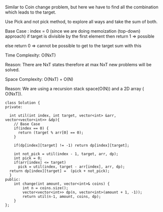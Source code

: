 Similar to Coin change problem, but here we have to find all the combination which leads to the target.

Use Pick and not pick method, to explore all ways and take the sum of both.

Base Case :
index = 0 (since we are doing memoization (top-down) approach)
if target is divisible by the first element then return 1 => possible

else return 0 => cannot be possible to get to the target sum with this

Time Complexity: O(NxT)

Reason: There are NxT states therefore at max NxT new problems will be solved.

Space Complexity: O(NxT) + O(N)

Reason: We are using a recursion stack space(O(N)) and a 2D array ( O(NxT)).

```
class Solution {
private:

  int util(int index, int target, vector<int> &arr, vector<vector<int>> &dp){
    // Base Case
    if(index == 0) {
      return (target % arr[0] == 0);
    }

    if(dp[index][target] != -1) return dp[index][target];

    int not_pick = util(index - 1, target, arr, dp);
    int pick = 0;
    if(arr[index] <= target)
      pick = util(index, target - arr[index], arr, dp);
  return dp[index][target] =  (pick + not_pick);
  }
public:
    int change(int amount, vector<int>& coins) {
        int n = coins.size();
        vector<vector<int>> dp(n, vector<int>(amount + 1, -1));
        return util(n-1, amount, coins, dp);
    }
};

```
